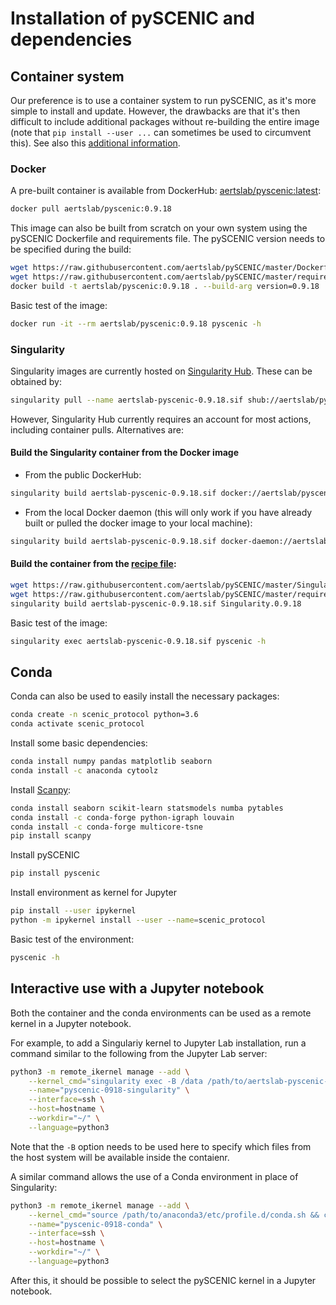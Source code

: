 
# Installation of pySCENIC and dependencies

## Container system
Our preference is to use a container system to run pySCENIC, as it's more simple to install and update.
However, the drawbacks are that it's then difficult to include additional packages without re-building the entire image (note that `pip install --user ...` can sometimes be used to circumvent this).
See also this [additional information](https://github.com/aertslab/pySCENIC#docker-and-singularity-images).

### Docker

A pre-built container is available from DockerHub:
    [aertslab/pyscenic:latest](https://hub.docker.com/r/aertslab/pyscenic):
```bash
docker pull aertslab/pyscenic:0.9.18
```

This image can also be built from scratch on your own system using the pySCENIC Dockerfile and requirements file.
The pySCENIC version needs to be specified during the build:
```bash
wget https://raw.githubusercontent.com/aertslab/pySCENIC/master/Dockerfile
wget https://raw.githubusercontent.com/aertslab/pySCENIC/master/requirements_docker.txt
docker build -t aertslab/pyscenic:0.9.18 . --build-arg version=0.9.18
```

Basic test of the image:
```bash
docker run -it --rm aertslab/pyscenic:0.9.18 pyscenic -h
```

### Singularity
Singularity images are currently hosted on [Singularity Hub](https://singularity-hub.org).
These can be obtained by:
```bash
singularity pull --name aertslab-pyscenic-0.9.18.sif shub://aertslab/pySCENIC:0.9.18
```
    
However, Singularity Hub currently requires an account for most actions, including container pulls.
Alternatives are:

#### Build the Singularity container from the Docker image
* From the public DockerHub:
```bash
singularity build aertslab-pyscenic-0.9.18.sif docker://aertslab/pyscenic:0.9.18
```

* From the local Docker daemon (this will only work if you have already built or pulled the docker image to your local machine):
```bash
singularity build aertslab-pyscenic-0.9.18.sif docker-daemon://aertslab/pyscenic:0.9.18
```

#### Build the container from the [recipe file](https://github.com/aertslab/pySCENIC/blob/master/Singularity):
```bash
wget https://raw.githubusercontent.com/aertslab/pySCENIC/master/Singularity.0.9.18
wget https://raw.githubusercontent.com/aertslab/pySCENIC/master/requirements_docker.txt
singularity build aertslab-pyscenic-0.9.18.sif Singularity.0.9.18
```

Basic test of the image:
```bash
singularity exec aertslab-pyscenic-0.9.18.sif pyscenic -h
```

## Conda

Conda can also be used to easily install the necessary packages:

```bash
conda create -n scenic_protocol python=3.6
conda activate scenic_protocol
```

Install some basic dependencies:

```bash
conda install numpy pandas matplotlib seaborn
conda install -c anaconda cytoolz
```

Install [Scanpy](https://scanpy.readthedocs.io/en/latest/installation.html):

```bash
conda install seaborn scikit-learn statsmodels numba pytables
conda install -c conda-forge python-igraph louvain
conda install -c conda-forge multicore-tsne
pip install scanpy
```

Install pySCENIC

```bash
pip install pyscenic
```

Install environment as kernel for Jupyter

```bash
pip install --user ipykernel
python -m ipykernel install --user --name=scenic_protocol
```

Basic test of the environment:
```bash
pyscenic -h
```

## Interactive use with a Jupyter notebook

Both the container and the conda environments can be used as a remote kernel in a Jupyter notebook.

For example, to add a Singulariy kernel to Jupyter Lab installation, run a command similar to the following from the Jupyter Lab server:
```bash
python3 -m remote_ikernel manage --add \
    --kernel_cmd="singularity exec -B /data /path/to/aertslab-pyscenic-0.9.18.sif ipython kernel -f {connection_file}" \
    --name="pyscenic-0918-singularity" \
    --interface=ssh \
    --host=hostname \
    --workdir="~/" \
    --language=python3
```
Note that the `-B` option needs to be used here to specify which files from the host system will be available inside the contaienr.

A similar command allows the use of a Conda environment in place of Singularity:
```bash
python3 -m remote_ikernel manage --add \
    --kernel_cmd="source /path/to/anaconda3/etc/profile.d/conda.sh && conda activate scenic_protocol && /path/to/envs/scenic_protocol/bin/ipython3 kernel -f {connection_file}" \
    --name="pyscenic-0918-conda" \
    --interface=ssh \
    --host=hostname \
    --workdir="~/" \
    --language=python3
```

After this, it should be possible to select the pySCENIC kernel in a Jupyter notebook.

